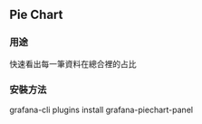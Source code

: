 ## Pie Chart
    
### 用途
快速看出每一筆資料在總合裡的占比
    
### 安裝方法
grafana-cli plugins install grafana-piechart-panel

